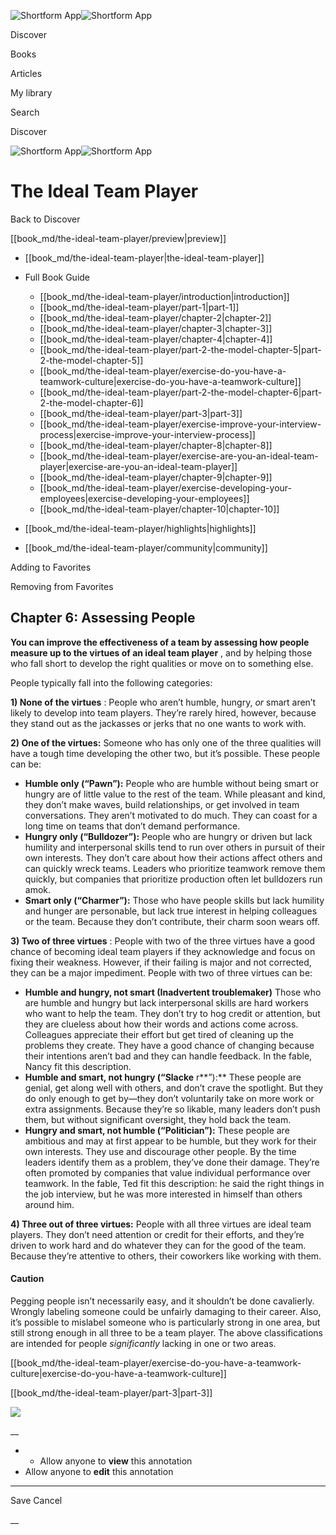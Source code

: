 ![Shortform App](/img/logo.36a2399e.svg)![Shortform App](/img/logo-dark.70c1b072.svg)

Discover

Books

Articles

My library

Search

Discover

![Shortform App](/img/logo.36a2399e.svg)![Shortform App](/img/logo-dark.70c1b072.svg)

# The Ideal Team Player

Back to Discover

[[book_md/the-ideal-team-player/preview|preview]]

  * [[book_md/the-ideal-team-player|the-ideal-team-player]]
  * Full Book Guide

    * [[book_md/the-ideal-team-player/introduction|introduction]]
    * [[book_md/the-ideal-team-player/part-1|part-1]]
    * [[book_md/the-ideal-team-player/chapter-2|chapter-2]]
    * [[book_md/the-ideal-team-player/chapter-3|chapter-3]]
    * [[book_md/the-ideal-team-player/chapter-4|chapter-4]]
    * [[book_md/the-ideal-team-player/part-2-the-model-chapter-5|part-2-the-model-chapter-5]]
    * [[book_md/the-ideal-team-player/exercise-do-you-have-a-teamwork-culture|exercise-do-you-have-a-teamwork-culture]]
    * [[book_md/the-ideal-team-player/part-2-the-model-chapter-6|part-2-the-model-chapter-6]]
    * [[book_md/the-ideal-team-player/part-3|part-3]]
    * [[book_md/the-ideal-team-player/exercise-improve-your-interview-process|exercise-improve-your-interview-process]]
    * [[book_md/the-ideal-team-player/chapter-8|chapter-8]]
    * [[book_md/the-ideal-team-player/exercise-are-you-an-ideal-team-player|exercise-are-you-an-ideal-team-player]]
    * [[book_md/the-ideal-team-player/chapter-9|chapter-9]]
    * [[book_md/the-ideal-team-player/exercise-developing-your-employees|exercise-developing-your-employees]]
    * [[book_md/the-ideal-team-player/chapter-10|chapter-10]]
  * [[book_md/the-ideal-team-player/highlights|highlights]]
  * [[book_md/the-ideal-team-player/community|community]]



Adding to Favorites 

Removing from Favorites 

## Chapter 6: Assessing People

**You can improve the effectiveness of a team by assessing how people measure up to the virtues of an ideal team player** , and by helping those who fall short to develop the right qualities or move on to something else.

People typically fall into the following categories:

**1) None of the virtues** : People who aren’t humble, hungry, _or_ smart aren’t likely to develop into team players. They’re rarely hired, however, because they stand out as the jackasses or jerks that no one wants to work with.

**2) One of the virtues:** Someone who has only one of the three qualities will have a tough time developing the other two, but it’s possible. These people can be:

  * **Humble only (“Pawn”):** People who are humble without being smart or hungry are of little value to the rest of the team. While pleasant and kind, they don’t make waves, build relationships, or get involved in team conversations. They aren’t motivated to do much. They can coast for a long time on teams that don’t demand performance.
  * **Hungry only (“Bulldozer”):** People who are hungry or driven but lack humility and interpersonal skills tend to run over others in pursuit of their own interests. They don’t care about how their actions affect others and can quickly wreck teams. Leaders who prioritize teamwork remove them quickly, but companies that prioritize production often let bulldozers run amok.
  * **Smart only (“Charmer”):** Those who have people skills but lack humility and hunger are personable, but lack true interest in helping colleagues or the team. Because they don’t contribute, their charm soon wears off.



**3) Two of three virtues** : People with two of the three virtues have a good chance of becoming ideal team players if they acknowledge and focus on fixing their weakness. However, if their failing is major and not corrected, they can be a major impediment. People with two of three virtues can be:

  * **Humble and hungry, not smart (Inadvertent troublemaker)** Those who are humble and hungry but lack interpersonal skills are hard workers who want to help the team. They don’t try to hog credit or attention, but they are clueless about how their words and actions come across. Colleagues appreciate their effort but get tired of cleaning up the problems they create. They have a good chance of changing because their intentions aren’t bad and they can handle feedback. In the fable, Nancy fit this description.
  * **Humble and smart, not hungry (“Slacke** r**”):** These people are genial, get along well with others, and don’t crave the spotlight. But they do only enough to get by—they don’t voluntarily take on more work or extra assignments. Because they’re so likable, many leaders don’t push them, but without significant oversight, they hold back the team.
  * **Hungry and smart, not humble (“Politician”):** These people are ambitious and may at first appear to be humble, but they work for their own interests. They use and discourage other people. By the time leaders identify them as a problem, they’ve done their damage. They’re often promoted by companies that value individual performance over teamwork. In the fable, Ted fit this description: he said the right things in the job interview, but he was more interested in himself than others around him.



**4) Three out of three virtues:** People with all three virtues are ideal team players. They don’t need attention or credit for their efforts, and they’re driven to work hard and do whatever they can for the good of the team. Because they’re attentive to others, their coworkers like working with them.

#### Caution

Pegging people isn’t necessarily easy, and it shouldn’t be done cavalierly. Wrongly labeling someone could be unfairly damaging to their career. Also, it’s possible to mislabel someone who is particularly strong in one area, but still strong enough in all three to be a team player. The above classifications are intended for people _significantly_ lacking in one or two areas.

[[book_md/the-ideal-team-player/exercise-do-you-have-a-teamwork-culture|exercise-do-you-have-a-teamwork-culture]]

[[book_md/the-ideal-team-player/part-3|part-3]]

![](https://bat.bing.com/action/0?ti=56018282&Ver=2&mid=91e0503c-8cc9-455c-bfa9-6577392ed975&sid=1711133063fa11eebdec89a8b8ae3bbc&vid=171147a063fa11eea7440fcfeb230d96&vids=0&msclkid=N&pi=0&lg=en-US&sw=800&sh=600&sc=24&nwd=1&tl=Shortform%20%7C%20Book&p=https%3A%2F%2Fwww.shortform.com%2Fapp%2Fbook%2Fthe-ideal-team-player%2Fpart-2-the-model-chapter-6&r=&lt=412&evt=pageLoad&sv=1&rn=937491)

__

  *   * Allow anyone to **view** this annotation
  * Allow anyone to **edit** this annotation



* * *

Save Cancel

__



